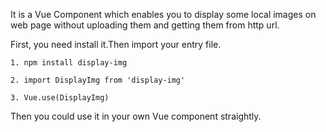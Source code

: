 It is a Vue Component which enables you to display some local images on web page without uploading them and getting them from http url.

First, you need install it.Then import your entry file.
```
1. npm install display-img

2. import DisplayImg from 'display-img'

3. Vue.use(DisplayImg)
```
Then you could use it in your own Vue component straightly.